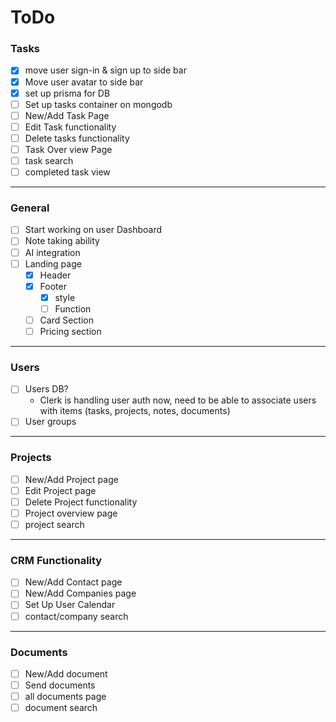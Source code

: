 # ToDo

### Tasks

- [x] move user sign-in & sign up to side bar
- [x] Move user avatar to side bar
- [x] set up prisma for DB
- [ ] Set up tasks container on mongodb
- [ ] New/Add Task Page
- [ ] Edit Task functionality
- [ ] Delete tasks functionality
- [ ] Task Over view Page
- [ ] task search
- [ ] completed task view

---

### General

- [ ] Start working on user Dashboard
- [ ] Note taking ability
- [ ] AI integration
- [ ] Landing page
  - [x] Header
  - [x] Footer
    - [x] style
    - [ ] Function
  - [ ] Card Section
  - [ ] Pricing section

---

### Users

- [ ] Users DB?
  - Clerk is handling user auth now, need to be able to associate users with items (tasks, projects, notes, documents)
- [ ] User groups

---

### Projects

- [ ] New/Add Project page
- [ ] Edit Project page
- [ ] Delete Project functionality
- [ ] Project overview page
- [ ] project search

---

### CRM Functionality

- [ ] New/Add Contact page
- [ ] New/Add Companies page
- [ ] Set Up User Calendar
- [ ] contact/company search

---

### Documents

- [ ] New/Add document
- [ ] Send documents
- [ ] all documents page
- [ ] document search
